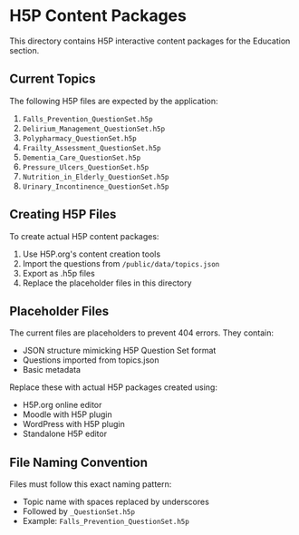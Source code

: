 # H5P Content Packages

This directory contains H5P interactive content packages for the Education section.

## Current Topics

The following H5P files are expected by the application:

1. `Falls_Prevention_QuestionSet.h5p`
2. `Delirium_Management_QuestionSet.h5p`
3. `Polypharmacy_QuestionSet.h5p`
4. `Frailty_Assessment_QuestionSet.h5p`
5. `Dementia_Care_QuestionSet.h5p`
6. `Pressure_Ulcers_QuestionSet.h5p`
7. `Nutrition_in_Elderly_QuestionSet.h5p`
8. `Urinary_Incontinence_QuestionSet.h5p`

## Creating H5P Files

To create actual H5P content packages:

1. Use H5P.org's content creation tools
2. Import the questions from `/public/data/topics.json`
3. Export as .h5p files
4. Replace the placeholder files in this directory

## Placeholder Files

The current files are placeholders to prevent 404 errors. They contain:
- JSON structure mimicking H5P Question Set format
- Questions imported from topics.json
- Basic metadata

Replace these with actual H5P packages created using:
- H5P.org online editor
- Moodle with H5P plugin
- WordPress with H5P plugin
- Standalone H5P editor

## File Naming Convention

Files must follow this exact naming pattern:
- Topic name with spaces replaced by underscores
- Followed by `_QuestionSet.h5p`
- Example: `Falls_Prevention_QuestionSet.h5p`